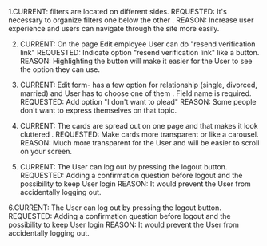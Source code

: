 1.CURRENT: filters are located on different sides. 
REQUESTED: It's
necessary to organize filters one below the other . 
    REASON: Increase
user experience and users can navigate through the site more easily.



2. CURRENT: On the page Edit employee User can do "resend verification
link"
REQUESTED: Indicate option "resend verification link" like a button.
REASON: Highlighting the button will make it easier for the User to see
the option they can use.



3. CURRENT: Edit form- has a few option for relationship (single,
divorced, married) and User has to choose one of them . Field name is
required.
 REQUESTED: Add option "I don't want to plead"
 REASON: Some
people don't want to express themselves on that topic.



4. CURRENT: The cards are spread out on one page and that makes it look
cluttered . 
REQUESTED: Make cards more transparent or like a carousel.
REASON: Much more transparent for the User and will be easier to scroll
on your screen.

5. CURRENT: The User can log out by pressing the logout button.
REQUESTED: Adding a confirmation question before logout and the
possibility to keep User login
 REASON: It would prevent the User from
accidentally logging out.



6.CURRENT: The User can log out by pressing the logout button.
REQUESTED: Adding a confirmation question before logout and the
possibility to keep User login
 REASON: It would prevent the User from
accidentally logging out.

